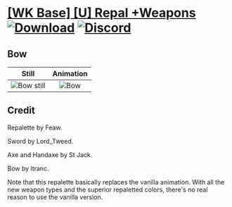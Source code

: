 # [\[WK Base\] \[U\] Repal +Weapons](./) [![Download](https://img.shields.io/badge/Download--red?style=social&logo=github)](https://minhaskamal.github.io/DownGit/#/home?url=https://github.com/Klokinator/FE-Repo/tree/main/Battle%20Animations%2FMounted%20-%20Pegs%2C%20Wyverns%2C%20Griffons%2F%5BWK%20Base%5D%20%5BU%5D%20Repal%20%2BWeapons%2F5.%20Bow) [![Discord](https://img.shields.io/badge/Discord--blue?style=social&logo=discord)](https://discord.gg/C7VNGnyTPA)

## Bow

| Still | Animation |
| :---: | :-------: |
| ![Bow still](./Bow_000.png) | ![Bow](./Bow.gif) |

## Credit

Repalette by Feaw.

Sword by Lord_Tweed.

Axe and Handaxe by St Jack.

Bow by ltranc.

Note that this repalette basically replaces the vanilla animation. With all the new weapon types and the superior repaletted colors, there's no real reason to use the vanilla version.
